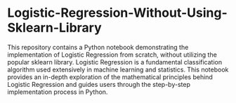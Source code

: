 # Logistic-Regression-Without-Using-Sklearn-Library

This repository contains a Python notebook demonstrating the implementation of Logistic Regression from scratch, without utilizing the popular sklearn library. Logistic Regression is a fundamental classification algorithm used extensively in machine learning and statistics. This notebook provides an in-depth exploration of the mathematical principles behind Logistic Regression and guides users through the step-by-step implementation process in Python.
